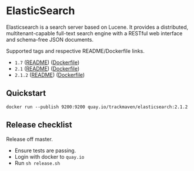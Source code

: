 # ElasticSearch

Elasticsearch is a search server based on Lucene. It provides a distributed, multitenant-capable full-text search engine with a RESTful web interface and schema-free JSON documents.

Supported tags and respective README/Dockerfile links.

* `1.7` ([README](1.7/README.md)) ([Dockerfile](1.7/Dockerfile))
* `2.1` ([README](2.1/README.md)) ([Dockerfile](2.1/Dockerfile))
* `2.1.2` ([README](2.1.2/README.md)) ([Dockerfile](2.1.2/Dockerfile))

## Quickstart

```
docker run --publish 9200:9200 quay.io/trackmaven/elasticsearch:2.1.2
```

## Release checklist

Release off master.

* Ensure tests are passing.
* Login with docker to `quay.io`
* Run `sh release.sh `